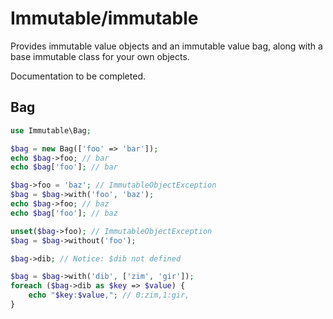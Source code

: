 # Immutable/immutable

Provides immutable value objects and an immutable value bag, along with a base
immutable class for your own objects.

Documentation to be completed.

## Bag

```php
use Immutable\Bag;

$bag = new Bag(['foo' => 'bar']);
echo $bag->foo; // bar
echo $bag['foo']; // bar

$bag->foo = 'baz'; // ImmutableObjectException
$bag = $bag->with('foo', 'baz');
echo $bag->foo; // baz
echo $bag['foo']; // baz

unset($bag->foo); // ImmutableObjectException
$bag = $bag->without('foo');

$bag->dib; // Notice: $dib not defined

$bag = $bag->with('dib', ['zim', 'gir']);
foreach ($bag->dib as $key => $value) {
    echo "$key:$value,"; // 0:zim,1:gir,
}
